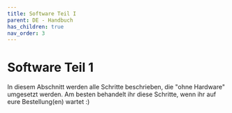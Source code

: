 ```yaml
---
title: Software Teil I
parent: DE - Handbuch
has_children: true
nav_order: 3
---
```


# Software Teil 1

In diesem Abschnitt werden alle Schritte beschrieben, die "ohne Hardware" umgesetzt werden. Am besten behandelt ihr diese Schritte, wenn ihr auf eure Bestellung(en) wartet :)
